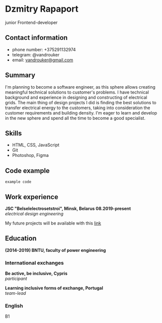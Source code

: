 # Dzmitry Rapaport
junior Frontend-developer

## Contact information
+ phone number: +375291132974
+ telegram: @vandrouker
+ email: vandrouker@gmail.com

## Summary
I'm planning to become a software engineer, as this sphere allows creating meaningful technical solutions to customer's problems. I have technical background and experience in designing and constructing of electrical grids. The main thing of design projects I did is finding the best solutions to transfer electrical energy to the customers, taking into consideration the customer requirements and building density. I'm eager to learn and develop in the new sphere and spend all the time to become a good specialist.

## Skills
+ HTML, CSS, JavaScript
+ Git
+ Photoshop, Figma

## Code example
```
example code
```

## Work experience
**JSC "Belselelectrosetstroi", Minsk, Belarus 08.2019-present**\
*electrical design engineering*

My future projects will be available with this [link](https://github.com/vandrouker)

## Education
**(2014-2019) BNTU, faculty of power engineering**

### International exchanges
**Be active, be inclusive, Cypris**\
*participant*

**Learning inclusive forms of exchange, Portugal**\
*team-lead*

### English
B1
